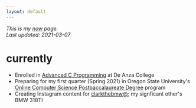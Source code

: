 ```yaml
---
layout: default
---
```


*This is my [now](https://nownownow.com/about) page.*  
*Last updated: 2021-03-07*

# currently
* Enrolled in [Advanced C Programming](https://www.deanza.edu/catalog/courses/outline.html?cid=CIS26B) at De Anza College
* Preparing for my first quarter (Spring 2021) in Oregon State University's [Online Computer Science Postbaccalaureate Degree](https://eecs.oregonstate.edu/academic/online-cs-postbacc) program
* Creating Instagram content for [clarkthebmw@](https://www.instagram.com/clarkthebmw/); my signficant other's BMW 318TI
